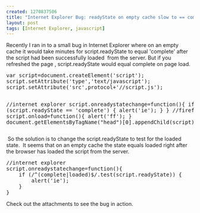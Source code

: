 ```yaml
--- 
created: 1270837506
title: "Internet Explorer Bug: readyState on empty cache slow to == complete"
layout: post
tags: [Internet Explorer, javascript]
---
```

<p>Recently I ran in to a small bug in Internet Explorer where on an empty cache it would take minutes for script.readyState to equal 'complete' after the script had been successfully loaded&nbsp; from the server. But if you refreshed the page , script.readyState would equal complete on page load.</p>
<pre class="brush: js">
var script=document.createElement('script');
script.setAttribute('type','text/javascript');
script.setAttribute('src',protocol+'//script.js');

//internet explorer
script.onreadystatechange=function(){
	if (script.readyState == 'complete') {
		alert('ie');
	}
}
//firefox
script.onload=function(){
	alert('ff');
}
document.getElementsByTagName(&quot;head&quot;)[0].appendChild(script);</pre>
<p>&nbsp;So the solution is to change the script.readyState to test for the loaded state.&nbsp; It seems that on an empty cache the state equals loaded right after the browser has loaded the script from the server.</p>
<pre class="brush: js">
//internet explorer
script.onreadystatechange=function(){
	if (/^(complete|loaded)$/.test(script.readyState)) {
		alert('ie');
	}
}</pre>
<p>Check out the attachments to see the bug in action.</p>
